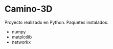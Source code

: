 # Camino-3D
Proyecto realizado en Python.
Paquetes instalados:
  * numpy
  * matplotlib 
  * networkx
